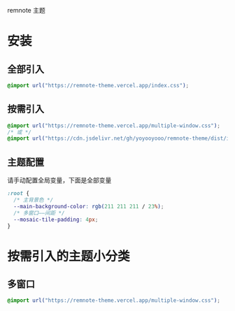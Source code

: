 remnote 主题

# 安装

## 全部引入

```css
@import url("https://remnote-theme.vercel.app/index.css");
```

## 按需引入

```css
@import url("https://remnote-theme.vercel.app/multiple-window.css");
/* 或 */
@import url("https://cdn.jsdelivr.net/gh/yoyooyooo/remnote-theme/dist/index.css");
```

## 主题配置

请手动配置全局变量，下面是全部变量

```css
:root {
  /* 主背景色 */
  --main-background-color: rgb(211 211 211 / 23%);
  /* 多窗口——间距 */
  --mosaic-tile-padding: 4px;
}
```

# 按需引入的主题小分类

## 多窗口

```css
@import url("https://remnote-theme.vercel.app/multiple-window.css");
```
